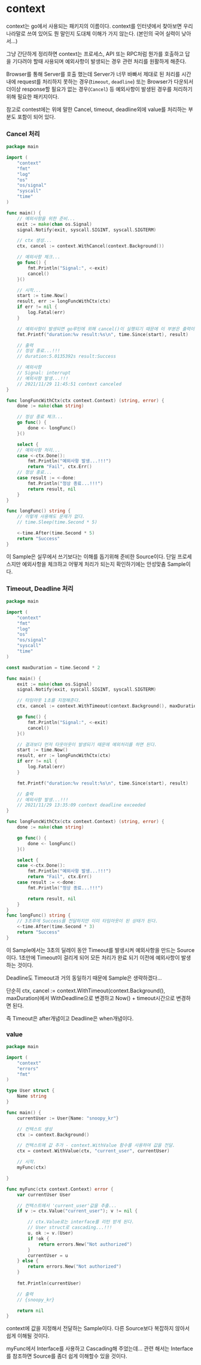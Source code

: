 # context

context는 go에서 사용되는 패키지의 이름이다. context를 인터넷에서 찾아보면 우리나라말로 쓰여 있어도 뭔 말인지 도대체 이해가 가지 않는다. (본인의 국어 실력이 낮아서...)

그냥 간단하게 정리하면 context는 프로세스, API 또는 RPC처럼 뭔가를 호출하고 답을 기다려야 할때 사용되며 예외사항이 발생되는 경우 관련 처리를 원활하게 해준다.

Browser를 통해 Server를 호출 했는데 Server가 너무 바빠서 제대로 된 처리를 시간내에 request를 처리하지 못하는 경우(t`imeout`, `deadline`) 또는 Browser가 다운되서 더이상 response할 필요가 없는 경우(`Cancel`) 등 예외사항이 발생된 경우를 처리하기 위해 필요한 패키지이다.

참고로 contest에는 위에 말한 Cancel, timeout, deadline외에 value를 처리하는 부분도 포함이 되어 있다.

### Cancel 처리
```go
package main

import (
	"context"
	"fmt"
	"log"
	"os"
	"os/signal"
	"syscall"
	"time"
)

func main() {
	// 예외사항을 위한 준비...
	exit := make(chan os.Signal)
	signal.Notify(exit, syscall.SIGINT, syscall.SIGTERM)

	// ctx 생성...
	ctx, cancel := context.WithCancel(context.Background())

	// 예외사항 체크...
	go func() {
		fmt.Println("Signal:", <-exit)
		cancel()
	}()

	// 시작...
	start := time.Now()
	result, err := longFuncWithCtx(ctx)
	if err != nil {
		log.Fatal(err)
	}

	// 예외사항이 발생되면 go루틴에 위해 cancel()이 실행되기 때문에 이 부분은 출력이 되지 않는다.
	fmt.Printf("duration:%v result:%s\n", time.Since(start), result)

	// 출력
	// 정상 종료...!!!
	// duration:5.0135392s result:Success

	// 예외사항
	// Signal: interrupt
	// 예외사항 발생...!!!
	// 2021/11/29 11:45:51 context canceled
}

func longFuncWithCtx(ctx context.Context) (string, error) {
	done := make(chan string)

	// 정상 종료 체크...
	go func() {
		done <- longFunc()
	}()

	select {
	// 예외사항 처리...
	case <-ctx.Done():
		fmt.Println("예외사항 발생...!!!")
		return "Fail", ctx.Err()
	// 정상 종료...
	case result := <-done:
		fmt.Println("정상 종료...!!!")
		return result, nil
	}
}

func longFunc() string {
	// 이렇게 사용해도 문제가 없다.
	// time.Sleep(time.Second * 5)

	<-time.After(time.Second * 5)
	return "Success"
}
```

이 Sample은 실무에서 쓰기보다는 이해를 돕기위해 준비한 Source이다. 단일 프로세스지만 예외사항을 체크하고 어떻게 처리가 되는지 확인하기에는 안성맞춤 Sample이다.

### Timeout, Deadline 처리

```go
package main

import (
	"context"
	"fmt"
	"log"
	"os"
	"os/signal"
	"syscall"
	"time"
)

const maxDuration = time.Second * 2

func main() {
	exit := make(chan os.Signal)
	signal.Notify(exit, syscall.SIGINT, syscall.SIGTERM)

	// 타임아웃 1초를 지정해준다.
	ctx, cancel := context.WithTimeout(context.Background(), maxDuration)

	go func() {
		fmt.Println("Signal:", <-exit)
		cancel()
	}()

	// 결과보다 먼저 타웃아웃이 발생되기 때문에 예외처리를 하면 된다.
	start := time.Now()
	result, err := longFuncWithCtx(ctx)
	if err != nil {
		log.Fatal(err)
	}

	fmt.Printf("duration:%v result:%s\n", time.Since(start), result)

	// 출력
	// 예외사항 발생...!!!
	// 2021/11/29 13:35:09 context deadline exceeded
}

func longFuncWithCtx(ctx context.Context) (string, error) {
	done := make(chan string)

	go func() {
		done <- longFunc()
	}()

	select {
	case <-ctx.Done():
		fmt.Println("예외사항 발생...!!!")
		return "Fail", ctx.Err()
	case result := <-done:
		fmt.Println("정상 종료...!!!")

		return result, nil
	}
}
func longFunc() string {
	// 3초후에 Success를 전달하지만 이미 타임아웃이 된 상태가 된다.
	<-time.After(time.Second * 3)
	return "Success"
}
```

이 Sample에서는 3초의 딜레이 동안 Timeout를 발생시켜 예외사항을 만드는 Source이다. 1초만에 Timeout이 걸리게 되어 모든 처리가 완료 되기 이전에 예외사항이 발생하는 것이다.

Deadline도 Timeout과 거의 동일하기 때문에 Sample은 생략하겠다...

단순히 ctx, cancel := context.WithTimeout(context.Background(), maxDuration)에서 WithDeadline으로 변경하고 Now() + timeout시간으로 변경하면 된다.

즉 Timeout은 after개념이고 Deadline은 when개념이다.

### value

```go
package main

import (
	"context"
	"errors"
	"fmt"
)

type User struct {
	Name string
}

func main() {
	currentUser := User{Name: "snoopy_kr"}

	// 컨텍스트 생성
	ctx := context.Background()

	// 컨텍스트에 값 추가 - context.WithValue 함수를 사용하여 값을 전달.
	ctx = context.WithValue(ctx, "current_user", currentUser)

	// 시작.
	myFunc(ctx)

}

func myFunc(ctx context.Context) error {
	var currentUser User

	// 컨텍스트에서 'current_user'값을 추출...
	if v := ctx.Value("current_user"); v != nil {

		// ctx.Value로는 interface를 리턴 받게 된다.
		// User struct로 cascading...!!!
		u, ok := v.(User)
		if !ok {
			return errors.New("Not authorized")
		}
		currentUser = u
	} else {
		return errors.New("Not authorized")
	}
	
	fmt.Println(currentUser)

	// 출력
	// {snoopy_kr}

	return nil
}
```

context에 값을 지정해서 전달하는 Sample이다. 다른 Source보다 복잡하지 않아서 쉽게 이해될 것이다.

myFunc에서 Interface를 사용하고 Cascading해 주었는데... 관련 해서는 Interface를 참조하면 Source를 좀더 쉽게 이해할수 있을 것이다.